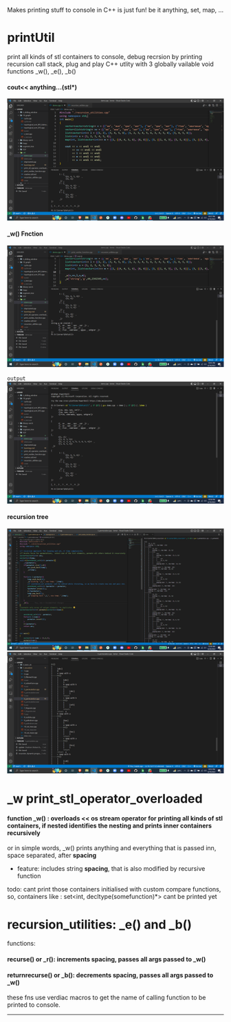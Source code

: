 Makes printing stuff to console in C++ is just fun! be it anything, set, map, ... 


# printUtil
print all kinds of stl containers to console, debug recrsion by printing recursion call stack, plug and play C++ utlity
with 3 globally vailable void functions _w(), _e(), _b()

#### cout<< anything...(stl*)
![cout<< anything...(stl*)](https://github.com/Shubhambawner/printUtil/blob/main/static/Screenshot%20(305).png)

#### _w() Fnction
![recursion](https://github.com/Shubhambawner/printUtil/blob/main/static/Screenshot%20(307).png)

`output`
![_w() Fnction](https://github.com/Shubhambawner/printUtil/blob/main/static/Screenshot%20(306).png)

#### recursion tree
![_e() and _b() Fnction](https://github.com/Shubhambawner/printUtil/blob/main/static/Screenshot%20(310).png)
![_e() and _b() Fnction](https://github.com/Shubhambawner/printUtil/blob/main/static/Screenshot%20(308).png)


# _w print_stl_operator_overloaded
#### function _w() : overloads << os stream operator for printing all kinds of stl containers, if nested identifies the nesting and prints inner containers recursively
or in simple words, _w() prints anything and everything that is passed inn, space separated, after **spacing**
* feature: includes string **spacing**, that is also modified by recursive function

todo: cant print those containers initialised with custom compare functions, 
so, containers like : set<int, decltype(somefunction)*> cant be printed yet


# recursion_utilities: _e() and _b()
functions:
#### recurse() or _r(): increments spacing, passes all args passed to _w()
#### returnrecurse() or _b(): decrements spacing, passes all args passed to _w()
these fns use verdiac macros to get the name of calling function to be printed to console.

----------------------------------------------------------------
